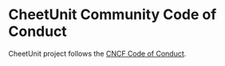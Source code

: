 # CheetUnit Community Code of Conduct

CheetUnit project follows the [CNCF Code of Conduct](https://github.com/cncf/foundation/blob/master/code-of-conduct.md).
